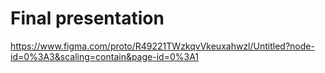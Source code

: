 # Final presentation 

https://www.figma.com/proto/R49221TWzkqvVkeuxahwzl/Untitled?node-id=0%3A3&scaling=contain&page-id=0%3A1
